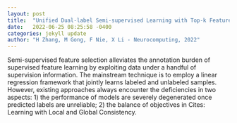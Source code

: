 ```yaml
---
layout: post
title:  "Unified Dual-label Semi-supervised Learning with Top-k Feature Selection"
date:   2022-06-25 08:25:58 -0400
categories: jekyll update
author: "H Zhang, M Gong, F Nie, X Li - Neurocomputing, 2022"
---
```

Semi-supervised feature selection alleviates the annotation burden of supervised feature learning by exploiting data under a handful of supervision information. The mainstream technique is to employ a linear regression framework that jointly learns labeled and unlabeled samples. However, existing approaches always encounter the deficiencies in two aspects: 1) the performance of models are severely degenerated once predicted labels are unreliable; 2) the balance of objectives in  Cites: Learning with Local and Global Consistency.